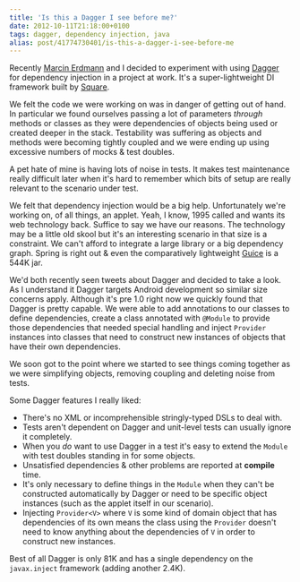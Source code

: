 ```yaml
---
title: 'Is this a Dagger I see before me?'
date: 2012-10-11T21:18:00+0100
tags: dagger, dependency injection, java
alias: post/41774730401/is-this-a-dagger-i-see-before-me
---
```


Recently [Marcin Erdmann](https://twitter.com/marcinerdmann) and I decided to experiment with using [Dagger][dagger] for dependency injection in a project at work. It's a super-lightweight DI framework built by [Square](http://squareup.com).

<!-- more -->

We felt the code we were working on was in danger of getting out of hand. In particular we found ourselves passing a lot of parameters _through_ methods or classes as they were dependencies of objects being used or created deeper in the stack. Testability was suffering as objects and methods were becoming tightly coupled and we were ending up using excessive numbers of mocks & test doubles.

A pet hate of mine is having lots of noise in tests. It makes test maintenance really difficult later when it's hard to remember which bits of setup are really relevant to the scenario under test.

We felt that dependency injection would be a big help. Unfortunately we're working on, of all things, an applet. Yeah, I know, 1995 called and wants its web technology back. Suffice to say we have our reasons. The technology may be a little old skool but it's an interesting scenario in that size is a constraint. We can't afford to integrate a large library or a big dependency graph. Spring is right out & even the comparatively lightweight [Guice][guice] is a 544K jar.

We'd both recently seen tweets about Dagger and decided to take a look. As I understand it Dagger targets Android development so similar size concerns apply. Although it's pre 1.0 right now we quickly found that Dagger is pretty capable. We were able to add annotations to our classes to define dependencies, create a class annotated with `@Module` to provide those dependencies that needed special handling and inject `Provider` instances into classes that need to construct new instances of objects that have their own dependencies.

We soon got to the point where we started to see things coming together as we were simplifying objects, removing coupling and deleting noise from tests.

Some Dagger features I really liked:

* There's no XML or incomprehensible stringly-typed DSLs to deal with.
* Tests aren't dependent on Dagger and unit-level tests can usually ignore it completely.
* When you _do_ want to use Dagger in a test it's easy to extend the `Module` with test doubles standing in for some objects.
* Unsatisfied dependencies & other problems are reported at **compile** time.
* It's only necessary to define things in the `Module` when they can't be constructed automatically by Dagger or need to be specific object instances (such as the applet itself in our scenario).
* Injecting `Provider<V>` where `V` is some kind of domain object that has dependencies of its own means the class using the `Provider` doesn't need to know anything about the dependencies of `V` in order to construct new instances.

Best of all Dagger is only 81K and has a single dependency on the `javax.inject` framework (adding another 2.4K).

[dagger]:https://github.com/square/dagger
[guice]:http://code.google.com/p/google-guice/

